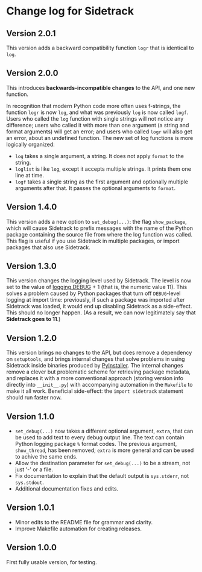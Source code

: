 # Change log for Sidetrack

## Version 2.0.1

This version adds a backward compatibility function `logr` that is identical to `log`.


## Version 2.0.0

This introduces **backwards-incompatible changes** to the API, and one new function.

In recognition that modern Python code more often uses f-strings,  the function `logr` is now `log`, and what was previously `log` is now called `logf`.  Users who called the `log` function with single strings will not notice any difference; users who called it with more than one argument (a string and format arguments) will get an error; and users who called `logr` will also get an error, about an undefined function. The new set of log functions is more logically organized:

* `log` takes a single argument, a string. It does not apply `format` to the string.
* `loglist` is like `log`, except it accepts multiple strings. It prints them one line at time.
* `logf` takes a single string as the first argument and optionally multiple arguments after that. It passes the optional arguments to `format`.


## Version 1.4.0

This version adds a new option to `set_debug(...)`: the flag `show_package`, which will cause Sidetrack to prefix messages with the name of the Python package containing the source file from where the log function was called.  This flag is useful if you use Sidetrack in multiple packages, or import packages that also use Sidetrack.


## Version 1.3.0

This version changes the logging level used by Sidetrack.  The level is now set to the value of [logging.DEBUG](https://docs.python.org/3/library/logging.html#levels) + 1 (that is, the numeric value 11).  This solves a problem caused by Python packages that turn off `DEBUG`-level logging at import time: previously, if such a package was imported after Sidetrack was loaded, it would end up disabling Sidetrack as a side-effect.  This should no longer happen.  (As a result, we can now legitimately say that **Sidetrack goes to 11**.)


## Version 1.2.0

This version brings no changes to the API, but does remove a dependency on `setuptools`, and brings internal changes that solve problems in using Sidetrack inside binaries produced by [PyInstaller](https://pyinstaller.readthedocs.io).  The internal changes remove a clever but problematic scheme for retrieving package metadata, and replaces it with a more conventional approach (storing version info directly into `__init__.py`) with accompanying automation in the `Makefile` to make it all work.  Beneficial side-effect: the `import sidetrack` statement should run faster now.


## Version 1.1.0

* `set_debug(...)` now takes a different optional argument, `extra`, that can be used to add text to every debug output line. The text can contain Python logging package `%` format codes.  The previous argument, `show_thread`, has been removed; `extra` is more general and can be used to achive the same ends.
* Allow the destination parameter for `set_debug(...)` to be a stream, not just '-' or a file.
* Fix documentation to explain that the default output is `sys.stderr`, not `sys.stdout`.
* Additional documentation fixes and edits.


## Version 1.0.1

* Minor edits to the README file for grammar and clarity.
* Improve Makefile automation for creating releases.


## Version 1.0.0

First fully usable version, for testing.
